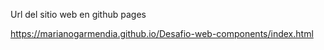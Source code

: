 Url del sitio web en github pages

https://marianogarmendia.github.io/Desafio-web-components/index.html
